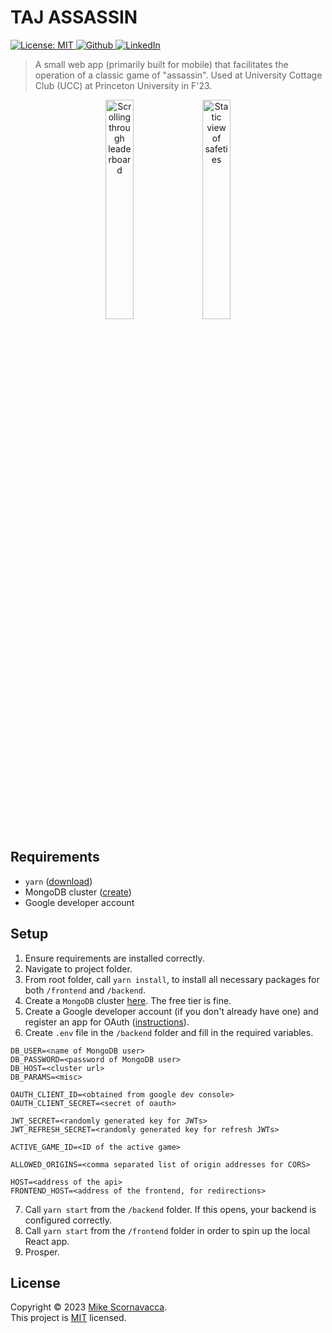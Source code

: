 <h1 align="left">TAJ ASSASSIN</h1>

<p>
  <a href="https://github.com/scornz/taj-assassin/blob/main/LICENSE" target="_blank">
    <img alt="License: MIT" src="https://img.shields.io/badge/License-MIT-yellow.svg" />
  </a>
  <a href="https://github.com/scornz" target="_blank">
    <img alt="Github" src="https://img.shields.io/badge/GitHub-@scornz-blue.svg" />
  </a>
  <a href="https://linkedin.com/in/mscornavacca" target="_blank">
    <img alt="LinkedIn" src="https://img.shields.io/badge/LinkedIn-@mscornavacca-blue.svg" />
  </a>
</p>

> A small web app (primarily built for mobile) that facilitates the operation of a classic game of "assassin". Used at University Cottage Club (UCC) at Princeton University in F'23.

<p align="center">
  <img src="https://s6.gifyu.com/images/S6mY6.gif" alt="Scrolling through leaderboard" width="30%"/>
  <img src="https://s6.gifyu.com/images/S6mfG.gif" alt="Static view of safeties" width="30%"/>
</p>

## Requirements

- `yarn` ([download](https://classic.yarnpkg.com/lang/en/docs/install))
- MongoDB cluster ([create](https://www.mongodb.com/))
- Google developer account

## Setup

1.  Ensure requirements are installed correctly.
2.  Navigate to project folder.
3.  From root folder, call `yarn install`, to install all necessary packages for both `/frontend` and `/backend`.
4.  Create a `MongoDB` cluster [here](https://www.mongodb.com/). The free tier is fine.
5.  Create a Google developer account (if you don't already have one) and register an app for OAuth ([instructions](https://support.google.com/cloud/answer/6158849?hl=en#:~:text=Go%20to%20the%20Google%20Cloud%20Platform%20Console%20Credentials%20page.,to%20add%20a%20new%20secret.)).
6.  Create `.env` file in the `/backend` folder and fill in the required variables.

```
DB_USER=<name of MongoDB user>
DB_PASSWORD=<password of MongoDB user>
DB_HOST=<cluster url>
DB_PARAMS=<misc>

OAUTH_CLIENT_ID=<obtained from google dev console>
OAUTH_CLIENT_SECRET=<secret of oauth>

JWT_SECRET=<randomly generated key for JWTs>
JWT_REFRESH_SECRET=<randomly generated key for refresh JWTs>

ACTIVE_GAME_ID=<ID of the active game>

ALLOWED_ORIGINS=<comma separated list of origin addresses for CORS>

HOST=<address of the api>
FRONTEND_HOST=<address of the frontend, for redirections>
```

7. Call `yarn start` from the `/backend` folder. If this opens, your backend is configured correctly.
8. Call `yarn start` from the `/frontend` folder in order to spin up the local React app.
9. Prosper.

## License

Copyright © 2023 [Mike Scornavacca](https://github.com/scornz).<br />
This project is [MIT](https://github.com/scornz/taj-assassin/blob/main/LICENSE) licensed.
